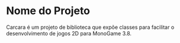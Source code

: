 <h1>Nome do Projeto</h1>
<p>Carcara é um projeto de biblioteca que expõe classes para facilitar o desenvolvimento de jogos 2D para MonoGame 3.8.</p>